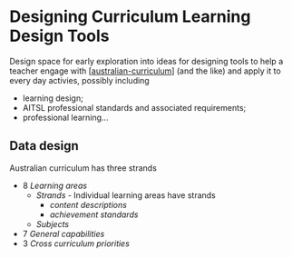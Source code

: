 <!--
 Copyright (C) 2023 David Jones
 
 This program is free software: you can redistribute it and/or modify
 it under the terms of the GNU Affero General Public License as
 published by the Free Software Foundation, either version 3 of the
 License, or (at your option) any later version.
 
 This program is distributed in the hope that it will be useful,
 but WITHOUT ANY WARRANTY; without even the implied warranty of
 MERCHANTABILITY or FITNESS FOR A PARTICULAR PURPOSE.  See the
 GNU Affero General Public License for more details.
 
 You should have received a copy of the GNU Affero General Public License
 along with this program.  If not, see <http://www.gnu.org/licenses/>.
-->

# Designing Curriculum Learning Design Tools



Design space for early exploration into ideas for designing tools to help a teacher engage with [[australian-curriculum]] (and the like) and apply it to every day activies, possibly including

- learning design;
- AITSL professional standards and associated requirements;
- professional learning...

## Data design

Australian curriculum has three strands 
- 8 _Learning areas_ 
    - _Strands_ - Individual learning areas have strands 
      - _content descriptions_
      - _achievement standards_ 
    - _Subjects_
- 7 _General capabilities_
- 3 _Cross curriculum priorities_


[//begin]: # "Autogenerated link references for markdown compatibility"
[australian-curriculum]: australian-curriculum "Australian Curriculum"
[//end]: # "Autogenerated link references"